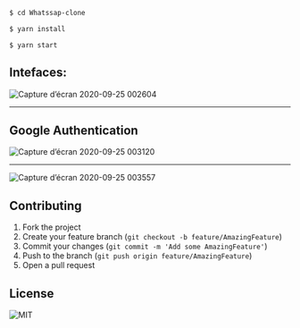 ```sh
$ cd Whatssap-clone
```

```sh
$ yarn install
```

```
$ yarn start
```

## Intefaces:

![Capture d’écran 2020-09-25 002604](https://user-images.githubusercontent.com/63882261/94210185-fa535880-fec5-11ea-9e5a-06562abfee69.png)


---
## Google Authentication

![Capture d’écran 2020-09-25 003120](https://user-images.githubusercontent.com/63882261/94210528-e4926300-fec6-11ea-9990-91a763a705b7.png)

---
![Capture d’écran 2020-09-25 003557](https://user-images.githubusercontent.com/63882261/94210626-2ae7c200-fec7-11ea-96a3-a0e1ff21ea20.png)

## Contributing

1.  Fork the project
2.  Create your feature branch (`git checkout -b feature/AmazingFeature`)
3.  Commit your changes (`git commit -m 'Add some AmazingFeature'`)
4.  Push to the branch (`git push origin feature/AmazingFeature`)
5.  Open a pull request

## License

![MIT](https://img.shields.io/badge/License-MIT-blue.svg)